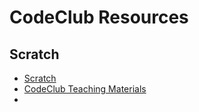 # CodeClub Resources

## Scratch

* [Scratch](https://scratch.mit.edu/)
* [CodeClub Teaching Materials](http://projects.codeclubworld.org/en-GB/)
* 

